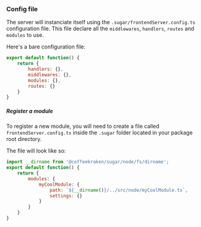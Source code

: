 ### Config file

The server will instanciate itself using the `.sugar/frontendServer.config.ts` configuration file. This file declare all the `middlewares`, `handlers`, `routes` and `modules` to use.

Here's a bare configuration file:

```js
export default function() {
    return {
        handlers: {},
        middlewares: {},
        modules: {},
        routes: {}
    }
}
```


##### Register a module

To register a new module, you will need to create a file called `frontendServer.config.ts` inside the `.sugar` folder located in your package root directory.

The file will look like so:

```js
import __dirname from '@coffeekraken/sugar/node/fs/dirname';
export default function() {
    return {
        modules: {
            myCoolModule: {
                path: `${__dirname()}/../src/node/myCoolModule.ts`,
                settings: {}
            }
        }
    }
}
```
